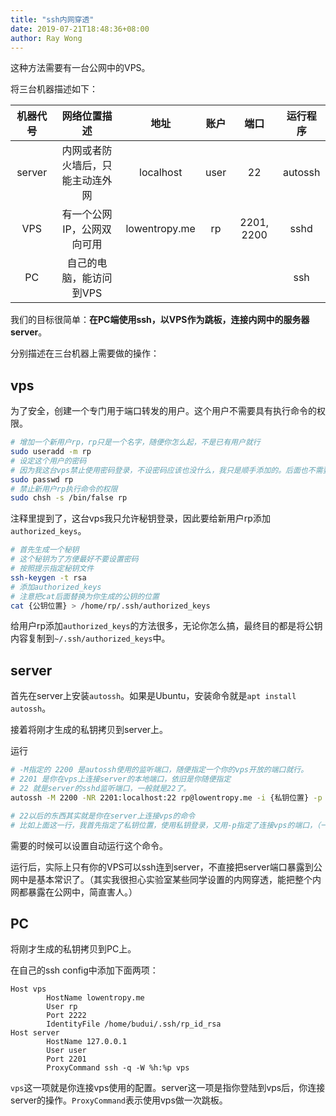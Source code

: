 ```yaml
---
title: "ssh内网穿透"
date: 2019-07-21T18:48:36+08:00
author: Ray Wong
---
```


这种方法需要有一台公网中的VPS。

将三台机器描述如下：

| 机器代号 |           网络位置描述           |     地址      | 账户  |    端口    | 运行程序 |
| :------: | :------------------------------: | :-----------: | :---: | :--------: | :------: |
|  server  | 内网或者防火墙后，只能主动连外网 |   localhost   | user  |     22     | autossh  |
|   VPS    |    有一个公网IP，公网双向可用    | lowentropy.me |  rp   | 2201, 2200 |   sshd   |
|    PC    |     自己的电脑，能访问到VPS      |               |       |            |   ssh    |

我们的目标很简单：**在PC端使用ssh，以VPS作为跳板，连接内网中的服务器server**。

分别描述在三台机器上需要做的操作：

## vps

为了安全，创建一个专门用于端口转发的用户。这个用户不需要具有执行命令的权限。

```bash
# 增加一个新用户rp，rp只是一个名字，随便你怎么起，不是已有用户就行
sudo useradd -m rp
# 设定这个用户的密码
# 因为我这台vps禁止使用密码登录，不设密码应该也没什么，我只是顺手添加的。后面也不需要用到这个密码
sudo passwd rp
# 禁止新用户rp执行命令的权限
sudo chsh -s /bin/false rp
```

注释里提到了，这台vps我只允许秘钥登录，因此要给新用户rp添加`authorized_keys`。

```bash
# 首先生成一个秘钥
# 这个秘钥为了方便最好不要设置密码
# 按照提示指定秘钥文件
ssh-keygen -t rsa
# 添加authorized_keys
# 注意把cat后面替换为你生成的公钥的位置
cat {公钥位置} > /home/rp/.ssh/authorized_keys
```

给用户rp添加`authorized_keys`的方法很多，无论你怎么搞，最终目的都是将公钥内容复制到`~/.ssh/authorized_keys`中。

## server

首先在server上安装`autossh`。如果是Ubuntu，安装命令就是`apt install autossh`。

接着将刚才生成的私钥拷贝到server上。

运行

```bash
# -M指定的 2200 是autossh使用的监听端口，随便指定一个你的vps开放的端口就行。
# 2201 是你在vps上连接server的本地端口，依旧是你随便指定
# 22 就是server的sshd监听端口，一般就是22了。
autossh -M 2200 -NR 2201:localhost:22 rp@lowentropy.me -i {私钥位置} -p 2222

# 22以后的东西其实就是你在server上连接vps的命令
# 比如上面这一行，我首先指定了私钥位置，使用私钥登录，又用-p指定了连接vps的端口，（一般其实是22，不需要专门指定，只不过我改过我的vps端口）
```

需要的时候可以设置自动运行这个命令。

运行后，实际上只有你的VPS可以ssh连到server，不直接把server端口暴露到公网中是基本常识了。（其实我很担心实验室某些同学设置的内网穿透，能把整个内网都暴露在公网中，简直害人。）

## PC

将刚才生成的私钥拷贝到PC上。

在自己的ssh config中添加下面两项：

```ssh_config
Host vps
        HostName lowentropy.me
        User rp
        Port 2222
        IdentityFile /home/budui/.ssh/rp_id_rsa
Host server
        HostName 127.0.0.1
        User user
        Port 2201
        ProxyCommand ssh -q -W %h:%p vps
```

`vps`这一项就是你连接vps使用的配置。server这一项是指你登陆到vps后，你连接server的操作。`ProxyCommand`表示使用vps做一次跳板。
